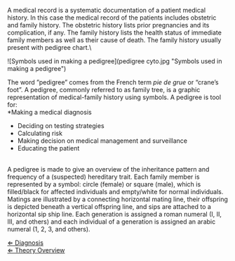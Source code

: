A medical record is a systematic documentation of a patient medical
history. In this case the medical record of the patients includes
obstetric and family history. The obstetric history lists prior
pregnancies and its complication, if any. The family history lists the
health status of immediate family members as well as their cause of
death. The family history usually present with pedigree chart.\

![Symbols used in making a
pedigree](pedigree cyto.jpg "Symbols used in making a pedigree")

The word ”pedigree” comes from the French term *pie de grue* or “crane’s
foot”. A pedigree, commonly referred to as family tree, is a graphic
representation of medical-family history using symbols. A pedigree is
tool for:\
\*Making a medical diagnosis

-   Deciding on testing strategies
-   Calculating risk
-   Making decision on medical management and surveillance
-   Educating the patient

\
 A pedigree is made to give an overview of the inheritance pattern and
frequency of a (suspected) hereditary trait. Each family member is
represented by a symbol: circle (female) or square (male), which is
filled/black for affected individuals and empty/white for normal
individuals. Matings are illustrated by a connecting horizontal mating
line, their offspring is depicted beneath a vertical offspring line, and
sips are attached to a horizontal sip ship line. Each generation is
assigned a roman numeral (I, II, III, and others) and each individual of
a generation is assigned an arabic numeral (1, 2, 3, and others).

[ ⇐ Diagnosis](Diagnosis "wikilink")\
[ ⇐ Theory Overview](Cytogenetics "wikilink")

